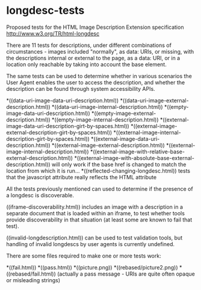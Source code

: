 longdesc-tests
==============

Proposed tests for the HTML Image Description Extension specification http://www.w3.org/TR/html-longdesc

There are 11 tests for descriptions, under different combinations of circumstances - images included "normally", as data: URIs, or missing, with the descriptions internal or external to the page, as a data: URI, or in a location only reachable by taking into account the base element.

The same tests can be used to determine whether in various scenarios the User Agent enables the user to access the description, and whether the description can be found through system accessibility APIs.

*((data-uri-image-data-uri-description.html))
*((data-uri-image-external-description.html))
*((data-uri-image-internal-description.html))
*((empty-image-data-uri-description.html))
*((empty-image-external-description.html))
*((empty-image-internal-description.html))
*((external-image-data-uri-description-girt-by-spaces.html))
*((external-image-external-description-girt-by-spaces.html))
*((external-image-internal-description-girt-by-spaces.html))
*((external-image-data-uri-description.html))
*((external-image-external-description.html))
*((external-image-internal-description.html))
*((external-image-with-relative-base-external-description.html))
*((external-image-with-absolute-base-external-description.html)) will only work if the base href is changed to match the location from which it is run…
*((reflected-changing-longdesc.html)) tests that the javascript attribute really reflects the HTML attribute

All the tests previously mentioned can used to determine if the presence of a longdesc is discoverable.

((iframe-discoverability.html)) includes an image with a description in a separate document that is loaded within an iframe, to test whether tools provide discoverability in that situation (at least some are known to fail that test).

((invalid-longdescription.html)) can be used to test validation tools, but handling of invalid longdescs by user agents is currently undefined.

There are some files required to make one or more tests work:

*((fail.html))
*((pass.html))
*((picture.png))
*((rebased/picture2.png))
*((rebased/fail.html)) (actually a pass message - URIs are quite often opaque or misleading strings)



